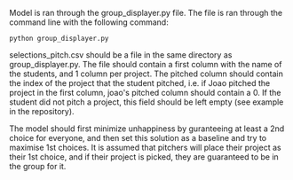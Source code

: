 Model is ran through the group_displayer.py file. The file is ran through the command line with the following command:
```
python group_displayer.py
```
selections_pitch.csv should be a file in the same directory as group_displayer.py. The file should contain a first column with the name of the students, and 1 column per project. The pitched column should contain the index of the project that the student pitched, i.e. if Joao pitched the project in the first column, joao's pitched column should contain a 0. If the student did not pitch a project, this field should be left empty (see example in the repository).

The model should first minimize unhappiness by guranteeing at least a 2nd choice for everyone, and then set this solution as a baseline and try to maximise 1st choices. It is assumed that pitchers will place their project as their 1st choice, and if their project is picked, they are guaranteed to be in the group for it.
